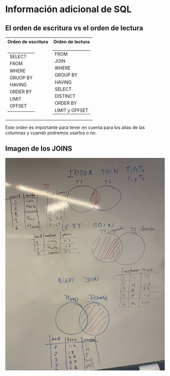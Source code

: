 # Información adicional de SQL

## El orden de escritura vs el orden de lectura


<table>
<tr>
<th> Orden de escritura </th>
<th> Orden de lectura </th>
</tr>
<tr>
<td>



|  |                 
|---|
| SELECT  |  
| FROM  |  
| WHERE  | 
| GRUOP BY  |  
| HAVING  |   
| ORDER BY  | 
| LIMIT   | 
|  OFFSET |  
|   |  


</td>
<td>

|   | 
|---|
| FROM  |  
|  JOIN |  
| WHERE  | 
| GROUP BY   |  
| HAVING  |   
| SELECT | 
|  DISTINCT  | 
|  ORDER BY |  
|  LIMIT y OFFSET |   


</td>
</tr>
</table>

Este orden es importante para tener en cuenta para los alias de las columnas y cuando podremos usarlos o no. 

## Imagen de los JOINS

![joins](inner.jpeg)